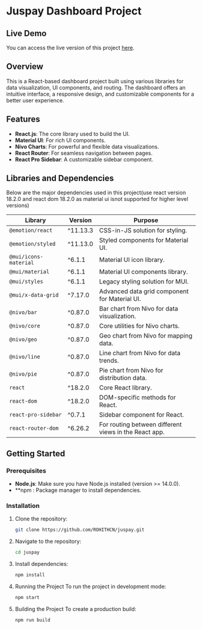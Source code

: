 # Juspay Dashboard Project

## Live Demo

You can access the live version of this project [here](https://bespoke-cassata-f5a689.netlify.app/).


## Overview

This is a React-based dashboard project built using various libraries for data visualization, UI components, and routing. The dashboard offers an intuitive interface, a responsive design, and customizable components for a better user experience.

## Features

- **React.js**: The core library used to build the UI.
- **Material UI**: For rich UI components.
- **Nivo Charts**: For powerful and flexible data visualizations.
- **React Router**: For seamless navigation between pages.
- **React Pro Sidebar**: A customizable sidebar component.

## Libraries and Dependencies

Below are the major dependencies used in this project(use react version 18.2.0 and react dom 18.2.0 as material ui isnot supported for higher level versions)

| Library                            | Version   | Purpose                                                       |
|-------------------------------------|-----------|---------------------------------------------------------------|
| `@emotion/react`                    | ^11.13.3  | CSS-in-JS solution for styling.                               |
| `@emotion/styled`                   | ^11.13.0  | Styled components for Material UI.                            |
| `@mui/icons-material`               | ^6.1.1    | Material UI icon library.                                     |
| `@mui/material`                     | ^6.1.1    | Material UI components library.                               |
| `@mui/styles`                       | ^6.1.1    | Legacy styling solution for MUI.                              |
| `@mui/x-data-grid`                  | ^7.17.0   | Advanced data grid component for Material UI.                 |
| `@nivo/bar`                         | ^0.87.0   | Bar chart from Nivo for data visualization.                   |
| `@nivo/core`                        | ^0.87.0   | Core utilities for Nivo charts.                               |
| `@nivo/geo`                         | ^0.87.0   | Geo chart from Nivo for mapping data.                         |
| `@nivo/line`                        | ^0.87.0   | Line chart from Nivo for data trends.                         |
| `@nivo/pie`                         | ^0.87.0   | Pie chart from Nivo for distribution data.                    |
| `react`                             | ^18.2.0   | Core React library.                                           |
| `react-dom`                         | ^18.2.0   | DOM-specific methods for React.                               |
| `react-pro-sidebar`                 | ^0.7.1    | Sidebar component for React.                                  |
| `react-router-dom`                  | ^6.26.2   | For routing between different views in the React app.         |

## Getting Started

### Prerequisites

- **Node.js**: Make sure you have Node.js installed (version >= 14.0.0).
- **npm : Package manager to install dependencies.

### Installation

1. Clone the repository:

   ```bash
   git clone https://github.com/ROHITHCN/juspay.git
   ```
2. Navigate to the repository:

   ```bash
   cd juspay
   ```
3. Install dependencies:
    ```bash
    npm install
    ```
4. Running the Project
   To run the project in development mode:
   ```bash
   npm start
   ```
5. Building the Project
   To create a production build:
   ```bash
   npm run build
   ```


